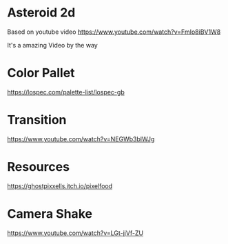 # Asteroid 2d

Based on youtube video https://www.youtube.com/watch?v=FmIo8iBV1W8

It's a amazing Video by the way


# Color Pallet

https://lospec.com/palette-list/lospec-gb


# Transition

https://www.youtube.com/watch?v=NEGWb3blWJg

# Resources

https://ghostpixxells.itch.io/pixelfood

# Camera Shake

https://www.youtube.com/watch?v=LGt-jjVf-ZU
